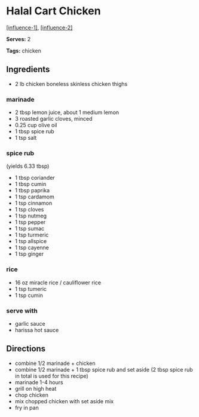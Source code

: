 # Halal Cart Chicken

[[influence-1]](https://www.seriouseats.com/recipes/2011/12/serious-eats-halal-cart-style-chicken-and-rice-white-sauce-recipe.html), [[influence-2]](https://www.reddit.com/r/seriouseats/comments/86zdx9/dont_make_the_halal_cart_chicken_and_rice/)

**Serves:** 2

**Tags:** chicken

## Ingredients

* 2 lb chicken boneless skinless chicken thighs

### marinade 

* 2 tbsp lemon juice, about 1 medium lemon
* 3 roasted garlic cloves, minced
* 0.25 cup olive oil
* 1 tbsp spice rub
* 1 tsp salt

### spice rub

(yields 6.33 tbsp)

* 1 tbsp coriander
* 1 tbsp cumin
* 1 tbsp paprika
* 1 tsp cardamom
* 1 tsp cinnamon
* 1 tsp cloves
* 1 tsp nutmeg
* 1 tsp pepper
* 1 tsp sumac
* 1 tsp turmeric
* 1 tsp allspice
* 1 tsp cayenne
* 1 tsp ginger

### rice

* 16 oz miracle rice / cauliflower rice
* 1 tsp tumeric
* 1 tsp cumin

### serve with
* garlic sauce
* harissa hot sauce

## Directions

* combine 1/2 marinade + chicken
* combine 1/2 marinade + 1 tbsp spice rub and set aside (2 tbsp spice rub in total is used for this recipe)
* marinade 1-4 hours
* grill on high heat
* chop chicken
* mix chopped chicken with set aside mix
* fry in pan
